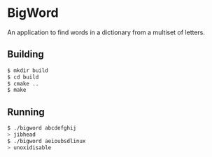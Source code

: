 # BigWord

An application to find words in a dictionary from a multiset of letters.

## Building

```bash
$ mkdir build
$ cd build
$ cmake ..
$ make
```

## Running

```bash
$ ./bigword abcdefghij
> jibhead
$ ./bigword aeioubsdlinux
> unoxidisable
```

